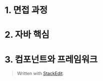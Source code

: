 # 1. 면접 과정

# 2. 자바 핵심

# 3. 컴포넌트와 프레임워크


> Written with [StackEdit](https://stackedit.io/).
<!--stackedit_data:
eyJoaXN0b3J5IjpbMTM5OTg2MDEzNF19
-->